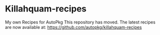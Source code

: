 # Killahquam-recipes

My own Recipes for AutoPkg
This repository has moved. The latest recipes are now available at:
https://github.com/autopkg/killahquam-recipes
